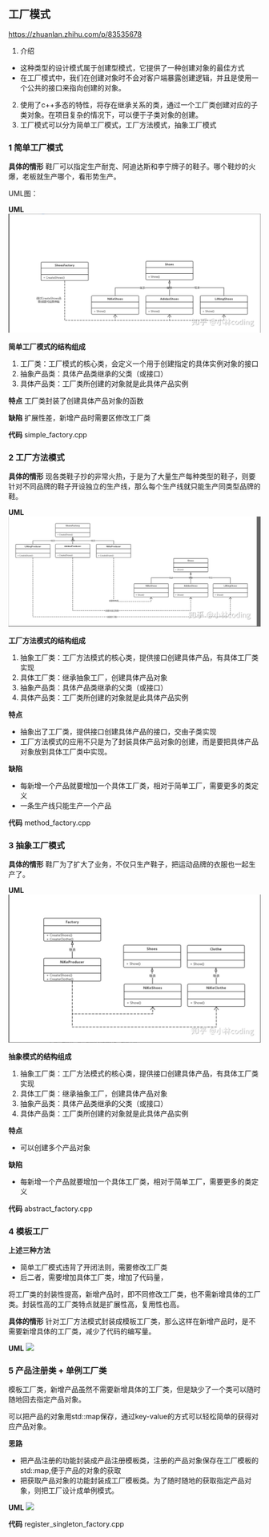 ## 工厂模式

<https://zhuanlan.zhihu.com/p/83535678>

1. 介绍
  - 这种类型的设计模式属于创建型模式，它提供了一种创建对象的最佳方式
  - 在工厂模式中，我们在创建对象时不会对客户端暴露创建逻辑，并且是使用一个公共的接口来指向创建的对象。
2. 使用了c++多态的特性，将存在继承关系的类，通过一个工厂类创建对应的子类对象。在项目复杂的情况下，可以便于子类对象的创建。
3. 工厂模式可以分为简单工厂模式，工厂方法模式，抽象工厂模式

### 1 简单工厂模式

**具体的情形**
鞋厂可以指定生产耐克、阿迪达斯和李宁牌子的鞋子。哪个鞋炒的火爆，老板就生产哪个，看形势生产。

UML图：

**UML**
<img src="../images/simple_factory.png" hight=450 length = 500>

**简单工厂模式的结构组成**
1. 工厂类：工厂模式的核心类，会定义一个用于创建指定的具体实例对象的接口
2. 抽象产品类：具体产品类继承的父类（或接口）
3. 具体产品类：工厂类所创建的对象就是此具体产品实例

**特点**
工厂类封装了创建具体产品对象的函数

**缺陷**
扩展性差，新增产品时需要区修改工厂类

**代码**
simple_factory.cpp

### 2 工厂方法模式

**具体的情形**
现各类鞋子抄的非常火热，于是为了大量生产每种类型的鞋子，则要针对不同品牌的鞋子开设独立的生产线，那么每个生产线就只能生产同类型品牌的鞋。

**UML**
<img src="../images/method_factory.png" hight=450 length = 500>

**工厂方法模式的结构组成**
1. 抽象工厂类：工厂方法模式的核心类，提供接口创建具体产品，有具体工厂类实现
2. 具体工厂类：继承抽象工厂，创建具体产品对象
2. 抽象产品类：具体产品类继承的父类（或接口）
3. 具体产品类：工厂类所创建的对象就是此具体产品实例

**特点**
- 抽象出了工厂类，提供接口创建具体产品的接口，交由子类实现
- 工厂方法模式的应用不只是为了封装具体产品对象的创建，而是要把具体产品对象放到具体工厂类中实现。

**缺陷**
- 每新增一个产品就要增加一个具体工厂类，相对于简单工厂，需要更多的类定义
- 一条生产线只能生产一个产品

**代码**
method_factory.cpp

### 3 抽象工厂模式

**具体的情形**
鞋厂为了扩大了业务，不仅只生产鞋子，把运动品牌的衣服也一起生产了。

**UML**
<img src="../images/abstract_factory.png" hight=450 length = 500>

**抽象模式的结构组成**
1. 抽象工厂类：工厂方法模式的核心类，提供接口创建具体产品，有具体工厂类实现
2. 具体工厂类：继承抽象工厂，创建具体产品对象
2. 抽象产品类：具体产品类继承的父类（或接口）
3. 具体产品类：工厂类所创建的对象就是此具体产品实例

**特点**
- 可以创建多个产品对象

**缺陷**
- 每新增一个产品就要增加一个具体工厂类，相对于简单工厂，需要更多的类定义

**代码**
abstract_factory.cpp

### 4 模板工厂

**上述三种方法**
- 简单工厂模式违背了开闭法则，需要修改工厂类
- 后二者，需要增加具体工厂类，增加了代码量，

将工厂类的封装性提高，新增产品时，即不同修改工厂类，也不需新增具体的工厂类。封装性高的工厂类特点就是扩展性高，复用性也高。


**具体的情形**
针对工厂方法模式封装成模板工厂类，那么这样在新增产品时，是不需要新增具体的工厂类，减少了代码的编写量。

**UML**
<img src= "../images/template_factory.png" hight=450 length = 500>

### 5 产品注册类 + 单例工厂类

模板工厂类，新增产品虽然不需要新增具体的工厂类，但是缺少了一个类可以随时随地回去指定产品对象。

可以把产品的对象用std::map保存，通过key-value的方式可以轻松简单的获得对应产品对象。

**思路**
- 把产品注册的功能封装成产品注册模板类，注册的产品对象保存在工厂模板的std::map,便于产品的对象的获取
- 把获取产品对象的功能封装成工厂模板类。为了随时随地的获取指定产品对象，则把工厂设计成单例模式。

**UML**
<img src="../images/register_sigleton_factory.png" hight=450 length = 500>

**代码**
register_singleton_factory.cpp


 
